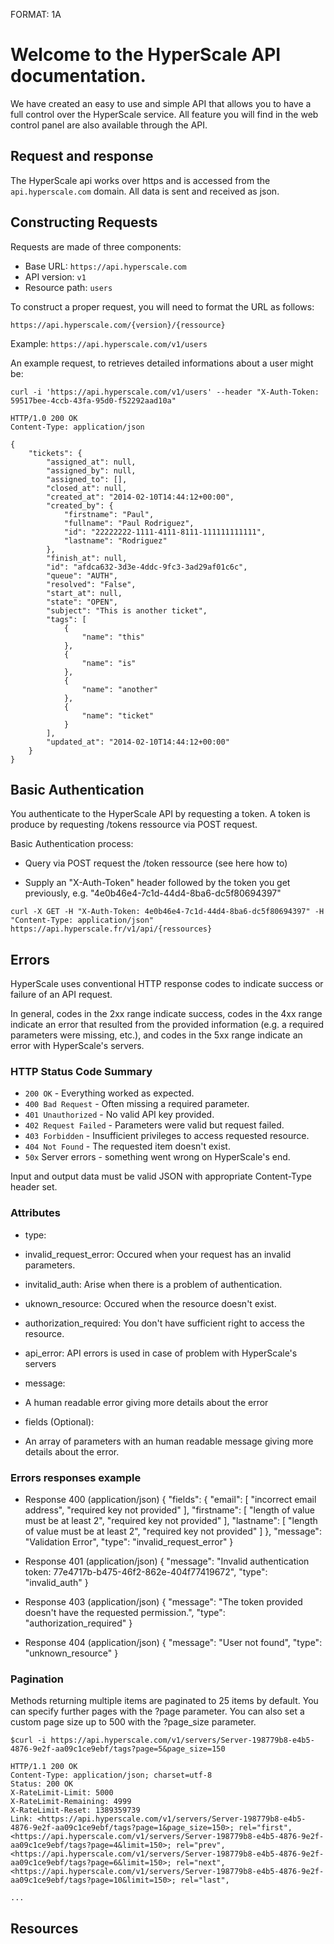 FORMAT: 1A

# Welcome to the HyperScale API documentation.

We have created an easy to use and simple API that allows you to have a full control over the HyperScale service. All feature you will find in the web control panel are also available through the API.

## Request and response

The HyperScale api works over https and is accessed from the `api.hyperscale.com` domain. All data is sent and received as json.

## Constructing Requests

Requests are made of three components:

- Base URL: `https://api.hyperscale.com`
- API version: `v1`
- Resource path: `users`

To construct a proper request, you will need to format the URL as follows:

`https://api.hyperscale.com/{version}/{ressource}`

Example: `https://api.hyperscale.com/v1/users`

An example request, to retrieves detailed informations about a user might be:

```
curl -i 'https://api.hyperscale.com/v1/users' --header "X-Auth-Token: 59517bee-4ccb-43fa-95d0-f52292aad10a"

HTTP/1.0 200 OK
Content-Type: application/json

{
    "tickets": {
        "assigned_at": null,
        "assigned_by": null,
        "assigned_to": [],
        "closed_at": null,
        "created_at": "2014-02-10T14:44:12+00:00",
        "created_by": {
            "firstname": "Paul",
            "fullname": "Paul Rodriguez",
            "id": "22222222-1111-4111-8111-111111111111",
            "lastname": "Rodriguez"
        },
        "finish_at": null,
        "id": "afdca632-3d3e-4ddc-9fc3-3ad29af01c6c",
        "queue": "AUTH",
        "resolved": "False",
        "start_at": null,
        "state": "OPEN",
        "subject": "This is another ticket",
        "tags": [
            {
                "name": "this"
            },
            {
                "name": "is"
            },
            {
                "name": "another"
            },
            {
                "name": "ticket"
            }
        ],
        "updated_at": "2014-02-10T14:44:12+00:00"
    }
}
```

## Basic Authentication

You authenticate to the HyperScale API by requesting a token. A token is produce by requesting /tokens ressource via POST request.

Basic Authentication process:

- Query via POST request the /token ressource (see here how to)

- Supply an "X-Auth-Token" header followed by the token you get previously, e.g. "4e0b46e4-7c1d-44d4-8ba6-dc5f80694397"

```
curl -X GET -H "X-Auth-Token: 4e0b46e4-7c1d-44d4-8ba6-dc5f80694397" -H "Content-Type: application/json" https://api.hyperscale.fr/v1/api/{ressources}
```

## Errors

HyperScale uses conventional HTTP response codes to indicate success or failure of an API request.

In general, codes in the 2xx range indicate success, codes in the 4xx range indicate an error that resulted from the provided information (e.g. a required parameters were missing, etc.), and codes in the 5xx range indicate an error with HyperScale's servers.

### HTTP Status Code Summary

- `200 OK` - Everything worked as expected.
- `400 Bad Request` - Often missing a required parameter.
- `401 Unauthorized` - No valid API key provided.
- `402 Request Failed` - Parameters were valid but request failed.
- `403 Forbidden` - Insufficient privileges to access requested resource.
- `404 Not Found` - The requested item doesn't exist.
- `50x` Server errors - something went wrong on HyperScale's end.

Input and output data must be valid JSON with appropriate Content-Type header set.

### Attributes

- type:
 
 - invalid_request_error: Occured when your request has an invalid parameters.
 - invitalid_auth: Arise when there is a problem of authentication.
 - uknown_resource: Occured when the resource doesn't exist.
 - authorization_required: You don't have sufficient right to access the resource.
 - api_error: API errors is used in case of problem with HyperScale's servers

- message:
 
 - A human readable error giving more details about the error

- fields (Optional):

 - An array of parameters with an human readable message giving more details about the error.

### Errors responses example 

+ Response 400 (application/json)
        {
            "fields": {
                "email": [
                    "incorrect email address",
                    "required key not provided"
                ],
                "firstname": [
                    "length of value must be at least 2",
                    "required key not provided"
                ],
                "lastname": [
                    "length of value must be at least 2",
                    "required key not provided"
                ]
            },
            "message": "Validation Error",
            "type": "invalid_request_error"
        }

+ Response 401 (application/json)
        {
            "message": "Invalid authentication token: 77e4717b-b475-46f2-862e-404f77419672",
            "type": "invalid_auth"
        }

+ Response 403 (application/json)
        {
          "message": "The token provided doesn't have the requested permission.",
          "type": "authorization_required"
        }

+ Response 404 (application/json)
        {
            "message": "User not found",
            "type": "unknown_resource"
        }

### Pagination

Methods returning multiple items are paginated to 25 items by default.
You can specify further pages with the ?page parameter. You can also set a custom page size up to 500 with the ?page_size parameter.

```
$curl -i https://api.hyperscale.com/v1/servers/Server-198779b8-e4b5-4876-9e2f-aa09c1ce9ebf/tags?page=5&page_size=150

HTTP/1.1 200 OK
Content-Type: application/json; charset=utf-8
Status: 200 OK
X-RateLimit-Limit: 5000
X-RateLimit-Remaining: 4999
X-RateLimit-Reset: 1389359739
Link: <https://api.hyperscale.com/v1/servers/Server-198779b8-e4b5-4876-9e2f-aa09c1ce9ebf/tags?page=1&page_size=150>; rel="first", <https://api.hyperscale.com/v1/servers/Server-198779b8-e4b5-4876-9e2f-aa09c1ce9ebf/tags?page=4&limit=150>; rel="prev", <https://api.hyperscale.com/v1/servers/Server-198779b8-e4b5-4876-9e2f-aa09c1ce9ebf/tags?page=6&limit=150>; rel="next", <https://api.hyperscale.com/v1/servers/Server-198779b8-e4b5-4876-9e2f-aa09c1ce9ebf/tags?page=10&limit=150>; rel="last",

...
```

## Resources

